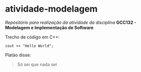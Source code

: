 # atividade-modelagem
*Repositório para realização da atividade da disciplina* **GCC132 - Modelagem e Implementação de Software**

Trecho de código em C++:

`cout << "Hello World";`

Platão disse:

>Só sei que nada sei
